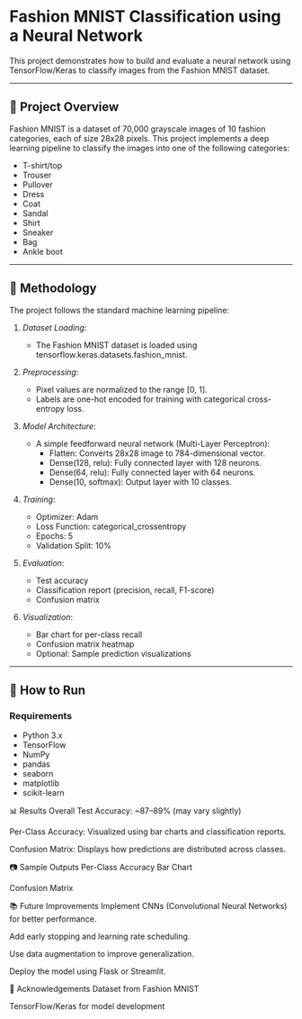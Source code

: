 # Fashion MNIST Classification using a Neural Network

This project demonstrates how to build and evaluate a neural network using TensorFlow/Keras to classify images from the Fashion MNIST dataset.

---

## 📌 Project Overview

Fashion MNIST is a dataset of 70,000 grayscale images of 10 fashion categories, each of size 28x28 pixels. This project implements a deep learning pipeline to classify the images into one of the following categories:

- T-shirt/top
- Trouser
- Pullover
- Dress
- Coat
- Sandal
- Shirt
- Sneaker
- Bag
- Ankle boot

---

## 🧠 Methodology

The project follows the standard machine learning pipeline:

1. *Dataset Loading*: 
   - The Fashion MNIST dataset is loaded using tensorflow.keras.datasets.fashion_mnist.

2. *Preprocessing*:
   - Pixel values are normalized to the range [0, 1].
   - Labels are one-hot encoded for training with categorical cross-entropy loss.

3. *Model Architecture*:
   - A simple feedforward neural network (Multi-Layer Perceptron):
     - Flatten: Converts 28x28 image to 784-dimensional vector.
     - Dense(128, relu): Fully connected layer with 128 neurons.
     - Dense(64, relu): Fully connected layer with 64 neurons.
     - Dense(10, softmax): Output layer with 10 classes.

4. *Training*:
   - Optimizer: Adam
   - Loss Function: categorical_crossentropy
   - Epochs: 5
   - Validation Split: 10%

5. *Evaluation*:
   - Test accuracy
   - Classification report (precision, recall, F1-score)
   - Confusion matrix

6. *Visualization*:
   - Bar chart for per-class recall
   - Confusion matrix heatmap
   - Optional: Sample prediction visualizations

---

## 🚀 How to Run

### Requirements

- Python 3.x
- TensorFlow
- NumPy
- pandas
- seaborn
- matplotlib
- scikit-learn

📊 Results
Overall Test Accuracy: ~87–89% (may vary slightly)

Per-Class Accuracy: Visualized using bar charts and classification reports.

Confusion Matrix: Displays how predictions are distributed across classes.

📷 Sample Outputs
Per-Class Accuracy Bar Chart


Confusion Matrix


📚 Future Improvements
Implement CNNs (Convolutional Neural Networks) for better performance.

Add early stopping and learning rate scheduling.

Use data augmentation to improve generalization.

Deploy the model using Flask or Streamlit.

🤝 Acknowledgements
Dataset from Fashion MNIST

TensorFlow/Keras for model development
